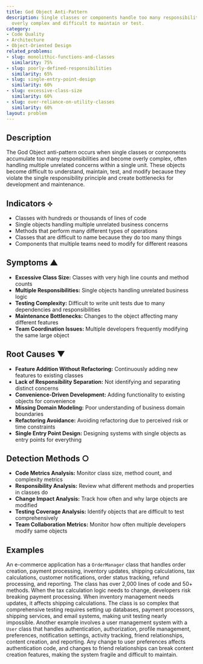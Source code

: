 ```yaml
---
title: God Object Anti-Pattern
description: Single classes or components handle too many responsibilities, becoming
  overly complex and difficult to maintain or test.
category:
- Code Quality
- Architecture
- Object-Oriented Design
related_problems:
- slug: monolithic-functions-and-classes
  similarity: 75%
- slug: poorly-defined-responsibilities
  similarity: 65%
- slug: single-entry-point-design
  similarity: 60%
- slug: excessive-class-size
  similarity: 60%
- slug: over-reliance-on-utility-classes
  similarity: 60%
layout: problem
---
```


## Description

The God Object anti-pattern occurs when single classes or components accumulate too many responsibilities and become overly complex, often handling multiple unrelated concerns within a single unit. These objects become difficult to understand, maintain, test, and modify because they violate the single responsibility principle and create bottlenecks for development and maintenance.

## Indicators ⟡

- Classes with hundreds or thousands of lines of code
- Single objects handling multiple unrelated business concerns
- Methods that perform many different types of operations
- Classes that are difficult to name because they do too many things
- Components that multiple teams need to modify for different reasons

## Symptoms ▲

- **Excessive Class Size:** Classes with very high line counts and method counts
- **Multiple Responsibilities:** Single objects handling unrelated business logic
- **Testing Complexity:** Difficult to write unit tests due to many dependencies and responsibilities
- **Maintenance Bottlenecks:** Changes to the object affecting many different features
- **Team Coordination Issues:** Multiple developers frequently modifying the same large object

## Root Causes ▼

- **Feature Addition Without Refactoring:** Continuously adding new features to existing classes
- **Lack of Responsibility Separation:** Not identifying and separating distinct concerns
- **Convenience-Driven Development:** Adding functionality to existing objects for convenience
- **Missing Domain Modeling:** Poor understanding of business domain boundaries
- **Refactoring Avoidance:** Avoiding refactoring due to perceived risk or time constraints
- **Single Entry Point Design:** Designing systems with single objects as entry points for everything

## Detection Methods ○

- **Code Metrics Analysis:** Monitor class size, method count, and complexity metrics
- **Responsibility Analysis:** Review what different methods and properties in classes do
- **Change Impact Analysis:** Track how often and why large objects are modified
- **Testing Coverage Analysis:** Identify objects that are difficult to test comprehensively
- **Team Collaboration Metrics:** Monitor how often multiple developers modify same objects

## Examples

An e-commerce application has a `OrderManager` class that handles order creation, payment processing, inventory updates, shipping calculations, tax calculations, customer notifications, order status tracking, refund processing, and reporting. The class has over 2,000 lines of code and 50+ methods. When the tax calculation logic needs to change, developers risk breaking payment processing. When inventory management needs updates, it affects shipping calculations. The class is so complex that comprehensive testing requires setting up databases, payment processors, shipping services, and email systems, making unit testing nearly impossible. Another example involves a user management system with a `User` class that handles authentication, authorization, profile management, preferences, notification settings, activity tracking, friend relationships, content creation, and reporting. Any change to user preferences affects authentication code, and changes to friend relationships can break content creation features, making the system fragile and difficult to maintain.